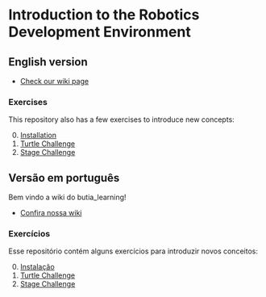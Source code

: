 # Introduction to the Robotics Development Environment

## English version

- [Check our wiki page](https://github.com/butia-bots/butia_learning/wiki)

### Exercises

This repository also has a few exercises to introduce new concepts:

0. [Installation](https://github.com/butia-bots/butia_learning/blob/main/0-installation/README.md)
1. [Turtle Challenge](https://github.com/butia-bots/butia_learning/blob/main/1-turtle_challenge/README.md)
2. [Stage Challenge](https://github.com/butia-bots/butia_learning/blob/main/2-stage_challenge/README.md)


## Versão em português

Bem vindo a wiki do butia_learning!

- [Confira nossa wiki](https://github.com/butia-bots/butia_learning/wiki)

### Exercícios

Esse repositório contém alguns exercícios para introduzir novos conceitos:


0. [Instalação](https://github.com/butia-bots/butia_learning/blob/main/0-installation/README.md)
1. [Turtle Challenge](https://github.com/butia-bots/butia_learning/blob/main/1-turtle_challenge/README.md)
2. [Stage Challenge](https://github.com/butia-bots/butia_learning/blob/main/2-stage_challenge/README.md)
